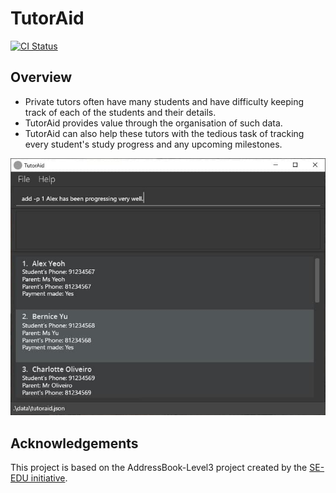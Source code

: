# TutorAid
[![CI Status](https://github.com/se-edu/addressbook-level3/workflows/Java%20CI/badge.svg)](https://github.com/AY2122S1-CS2103T-W16-3/tp/actions)

## Overview
* Private tutors often have many students and have difficulty keeping track of each of the students and their details. 
* TutorAid provides value through the organisation of such data.
* TutorAid can also help these tutors with the tedious task of tracking every student's study progress and any upcoming 
  milestones.
  
![Ui](docs/images/Ui.png)

## Acknowledgements
This project is based on the AddressBook-Level3 project created by the [SE-EDU initiative](https://se-education.org).
